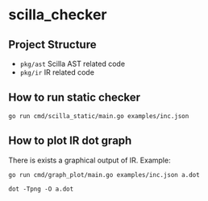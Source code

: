 # scilla_checker
## Project Structure
*  `pkg/ast` Scilla AST related code
*  `pkg/ir` IR related code

## How to run static checker

`go run cmd/scilla_static/main.go examples/inc.json`


## How to plot IR dot graph

There is exists a graphical output of IR.
Example:

`go run cmd/graph_plot/main.go examples/inc.json a.dot`

`dot -Tpng -O a.dot`
